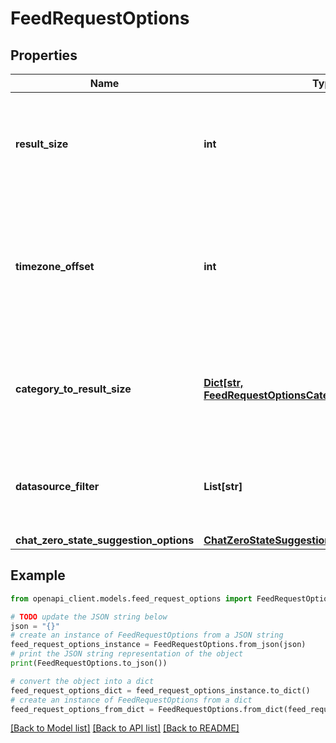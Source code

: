 # FeedRequestOptions


## Properties

Name | Type | Description | Notes
------------ | ------------- | ------------- | -------------
**result_size** | **int** | Number of results asked in response. If a result is a collection, counts as one. | 
**timezone_offset** | **int** | The offset of the client&#39;s timezone in minutes from UTC. e.g. PDT is -420 because it&#39;s 7 hours behind UTC. | [optional] 
**category_to_result_size** | [**Dict[str, FeedRequestOptionsCategoryToResultSizeValue]**](FeedRequestOptionsCategoryToResultSizeValue.md) | Mapping from category to number of results asked for the category. | [optional] 
**datasource_filter** | **List[str]** | Datasources for which content should be included. Empty is for all. | [optional] 
**chat_zero_state_suggestion_options** | [**ChatZeroStateSuggestionOptions**](ChatZeroStateSuggestionOptions.md) |  | [optional] 

## Example

```python
from openapi_client.models.feed_request_options import FeedRequestOptions

# TODO update the JSON string below
json = "{}"
# create an instance of FeedRequestOptions from a JSON string
feed_request_options_instance = FeedRequestOptions.from_json(json)
# print the JSON string representation of the object
print(FeedRequestOptions.to_json())

# convert the object into a dict
feed_request_options_dict = feed_request_options_instance.to_dict()
# create an instance of FeedRequestOptions from a dict
feed_request_options_from_dict = FeedRequestOptions.from_dict(feed_request_options_dict)
```
[[Back to Model list]](../README.md#documentation-for-models) [[Back to API list]](../README.md#documentation-for-api-endpoints) [[Back to README]](../README.md)


